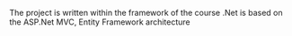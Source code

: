 The project is written within the framework of the course .Net is based on the ASP.Net MVC, Entity Framework architecture
